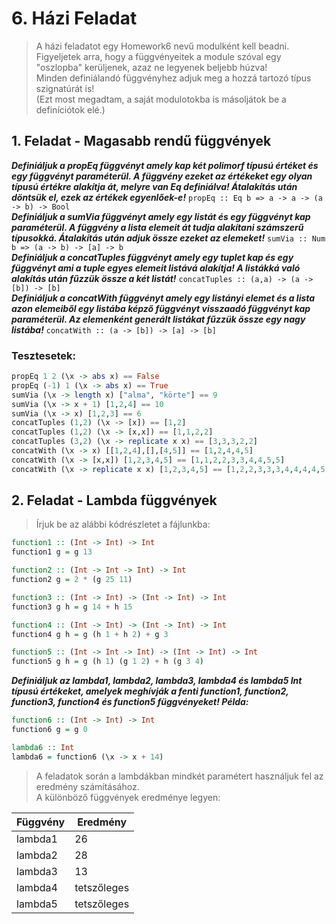 # 6. Házi Feladat
> A házi feladatot egy Homework6 nevű modulként kell beadni.\
> Figyeljetek arra, hogy a függvényeitek a module szóval egy "oszlopba" kerüljenek, azaz ne legyenek beljebb húzva!\
> Minden definiálandó függvényhez adjuk meg a hozzá tartozó típus szignatúrát is!\
> (Ezt most megadtam, a saját modulotokba is másoljátok be a definíciótok elé.)

## 1. Feladat - Magasabb rendű függvények
***Definiáljuk a propEq függvényt amely kap két polimorf típusú értéket és egy függvényt paraméterül. A függvény ezeket az értékeket egy olyan típusú értékre alakítja át, melyre van Eq definiálva! Átalakítás után döntsük el, ezek az értékek egyenlőek-e!*** ```propEq :: Eq b => a -> a -> (a -> b) -> Bool```\
***Definiáljuk a sumVia függvényt amely egy listát és egy függvényt kap paraméterül. A függvény a lista elemeit át tudja alakítani számszerű típusokká. Átalakítás után adjuk össze ezeket az elemeket!*** ```sumVia :: Num b => (a -> b) -> [a] -> b```\
***Definiáljuk a concatTuples függvényt amely egy tuplet kap és egy függvényt ami a tuple egyes elemeit listává alakítja! A listákká való alakítás után fűzzük össze a két listát!*** ```concatTuples :: (a,a) -> (a -> [b]) -> [b]```\
***Definiáljuk a concatWith függvényt amely egy listányi elemet és a lista azon elemeiből egy listába képző függvényt visszaadó függvényt kap paraméterül. Az elemenként generált listákat fűzzük össze egy nagy listába!*** ```concatWith :: (a -> [b]) -> [a] -> [b]```

### Tesztesetek:
```haskell
propEq 1 2 (\x -> abs x) == False
propEq (-1) 1 (\x -> abs x) == True
sumVia (\x -> length x) ["alma", "körte"] == 9
sumVia (\x -> x + 1) [1,2,4] == 10
sumVia (\x -> x) [1,2,3] == 6
concatTuples (1,2) (\x -> [x]) == [1,2]
concatTuples (1,2) (\x -> [x,x]) == [1,1,2,2]
concatTuples (3,2) (\x -> replicate x x) == [3,3,3,2,2]
concatWith (\x -> x) [[1,2,4],[],[4,5]] == [1,2,4,4,5]
concatWith (\x -> [x,x]) [1,2,3,4,5] == [1,1,2,2,3,3,4,4,5,5]
concatWith (\x -> replicate x x) [1,2,3,4,5] == [1,2,2,3,3,3,4,4,4,4,5,5,5,5,5]
```

## 2. Feladat - Lambda függvények
> Írjuk be az alábbi kódrészletet a fájlunkba:
```haskell
function1 :: (Int -> Int) -> Int
function1 g = g 13

function2 :: (Int -> Int -> Int) -> Int
function2 g = 2 * (g 25 11)

function3 :: (Int -> Int) -> (Int -> Int) -> Int
function3 g h = g 14 + h 15

function4 :: (Int -> Int) -> (Int -> Int) -> Int
function4 g h = g (h 1 + h 2) + g 3

function5 :: (Int -> Int -> Int) -> (Int -> Int) -> Int
function5 g h = g (h 1) (g 1 2) + h (g 3 4)
```

***Definiáljuk az lambda1, lambda2, lambda3, lambda4 és lambda5 Int típusú értékeket, amelyek meghívják a fenti function1, function2, function3, function4 és function5 függvényeket! Példa:***
```haskell
function6 :: (Int -> Int) -> Int
function6 g = g 0

lambda6 :: Int
lambda6 = function6 (\x -> x + 14)
```
> A feladatok során a lambdákban mindkét paramétert használjuk fel az eredmény számításához.\
> A különböző függvények eredménye legyen:

|Függvény|Eredmény|
|---|---|
|lambda1|26|
|lambda2|28|
|lambda3|13|
|lambda4|tetszőleges|
|lambda5|tetszőleges|